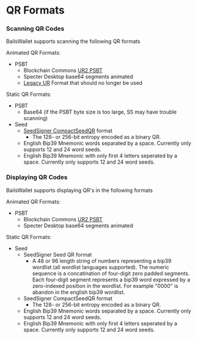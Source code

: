 # QR Formats

### Scanning QR Codes

BailsWallet supports scanning the following QR formats

Animated QR Formats:
- PSBT
    - Blockchain Commons [UR2 PSBT](https://github.com/BlockchainCommons/Research/blob/master/papers/bcr-2020-006-urtypes.md)
    - Specter Desktop base64 segments animated
    - [Legacy UR](https://github.com/BlockchainCommons/Research/blob/d4d72417a1ff18f9422371b2f71bf2652adce41c/papers/bcr-2020-005-ur.md) Format that should no longer be used

Static QR Formats:
- PSBT
    - Base64 (if the PSBT byte size is too large, SS may have trouble scanning)
- Seed
    - [SeedSigner CompactSeedQR](seed_qr/README.md) format
        - The 128- or 256-bit entropy encoded as a binary QR.
	- English Bip39 Mnemonic words separated by a space. Currently only supports 12 and 24 word seeds.
	- English Bip39 Mnemonic with only first 4 letters seperated by a space. Currently only supports 12 and 24 word seeds.

### Displaying QR Codes

BailsWallet supports displaying QR's in the following formats

Animated QR Formats:
- PSBT
    - Blockchain Commons [UR2 PSBT](https://github.com/BlockchainCommons/Research/blob/master/papers/bcr-2020-006-urtypes.md)
	- Specter Desktop base64 segments animated

Static QR Formats:
- Seed
    - SeedSigner Seed QR format
        - A 48 or 96 length string of numbers representing a bip39 wordlist (all wordlist languages supported). The numeric sequence is a concatination of four-digit zero padded segments. Each four-digit segment represents a bip39 word expressed by a zero-indexed position in the wordlist. For example "0000" is abandon in the english bip39 wordlist.
    - SeedSigner CompactSeedQR format
        - The 128- or 256-bit entropy encoded as a binary QR.
	- English Bip39 Mnemonic words separated by a space. Currently only supports 12 and 24 word seeds.
	- English Bip39 Mnemonic with only first 4 letters seperated by a space. Currently only supports 12 and 24 word seeds.
